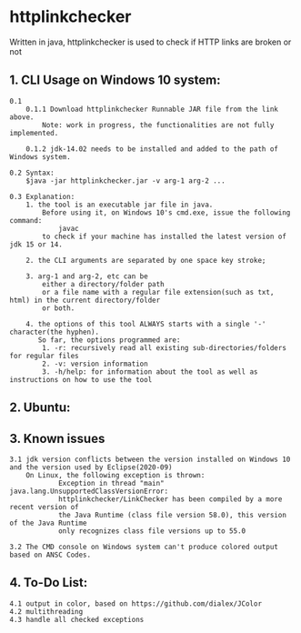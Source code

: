 # httplinkchecker
Written in java, httplinkchecker is used to check if HTTP links are broken or not

##  1. CLI Usage on Windows 10 system:
	0.1 
		0.1.1 Download httplinkchecker Runnable JAR file from the link above.
			Note: work in progress, the functionalities are not fully implemented.
		
		0.1.2 jdk-14.02 needs to be installed and added to the path of Windows system.

	0.2 Syntax: 
		$java -jar httplinkchecker.jar -v arg-1 arg-2 ...

	0.3 Explanation: 
		1. the tool is an executable jar file in java.
			Before using it, on Windows 10's cmd.exe, issue the following command:
				javac
			to check if your machine has installed the latest version of jdk 15 or 14.
			
		2. the CLI arguments are separated by one space key stroke;
		
	  	3. arg-1 and arg-2, etc can be 
			either a directory/folder path 
			or a file name with a regular file extension(such as txt, html) in the current directory/folder
			or both.
			
		4. the options of this tool ALWAYS starts with a single '-' character(the hyphen).
		   So far, the options programmed are: 
			1. -r: recursively read all existing sub-directories/folders for regular files
			2. -v: version information
			3. -h/help: for information about the tool as well as instructions on how to use the tool


##  2. Ubuntu:

##  3. Known issues
	3.1 jdk version conflicts between the version installed on Windows 10 and the version used by Eclipse(2020-09) 
		On Linux, the following exception is thrown:
				Exception in thread "main" java.lang.UnsupportedClassVersionError: 
				httplinkchecker/LinkChecker has been compiled by a more recent version of
				the Java Runtime (class file version 58.0), this version of the Java Runtime 
				only recognizes class file versions up to 55.0
				
	3.2 The CMD console on Windows system can't produce colored output based on ANSC Codes.
	
##  4. To-Do List:
	4.1 output in color, based on https://github.com/dialex/JColor
	4.2 multithreading
	4.3 handle all checked exceptions

